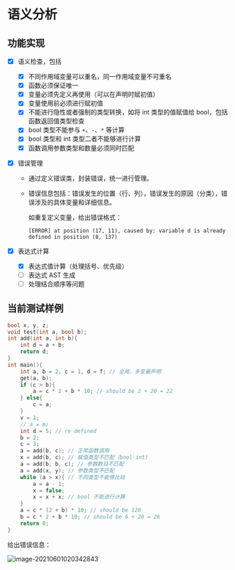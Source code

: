# 语义分析

## 功能实现

- [x] 语义检查，包括

  - [x] 不同作用域变量可以重名，同一作用域变量不可重名
  - [x] 函数必须保证唯一
  - [x] 变量必须先定义再使用（可以在声明时赋初值）
  - [x] 变量使用前必须进行赋初值
  - [x] 不能进行隐性或者强制的类型转换，如将 int 类型的值赋值给 bool，包括函数返回值类型检查
  - [x] bool 类型不能参与 `+`、`-`、`*` 等计算
  - [x] bool 类型和 int 类型二者不能够进行计算
  - [x] 函数调用参数类型和数量必须同时匹配

- [x] 错误管理

  - 通过定义错误类，封装错误，统一进行管理。

  - 错误信息包括：错误发生的位置（行、列），错误发生的原因（分类），错误涉及的具体变量和详细信息。

    如重复定义变量，给出错误格式：

    `[ERROR] at position (17, 11), caused by: variable d is already defined in position (8, 137)`

- [x] 表达式计算

  - [x] 表达式值计算（处理括号、优先级）
  - [ ] 表达式 AST 生成
  - [ ] 处理结合顺序等问题

## 当前测试样例

```c++
bool x, y, z;
void test(int a, bool b);
int add(int a, int b){
    int d = a + b;
    return d;
}
int main(){
    int a, b = 2, c = 1, d = f; // 全局、多变量声明
    get(a, b);
    if (c > b){
        a = c * 2 + b * 10; // should be 2 + 20 = 22
    } else{
        c = a;
    }
    v = 1;
    // a = m;
    int d = 5; // re defined
    b = 2;
    c = 3;
    a = add(b, c); // 正常函数调用
    x = add(b, c); // 赋值类型不匹配（bool-int)
    a = add(b, b, c); // 参数数目不匹配
    a = add(x, y); // 参数类型不匹配
    while (a > x){ // 不同类型不能够比较
        a = a - 1;
        x = false;
        x = x + x; // bool 不能进行计算
    }
    a = c * (2 + b) * 10; // should be 120
    b = c * 2 + b * 10; // should be 6 + 20 = 26
    return 0;
}

```

给出错误信息：

![image-20210601020342843](https://frozenwhale.oss-cn-beijing.aliyuncs.com/img/image-20210601020342843.png)

